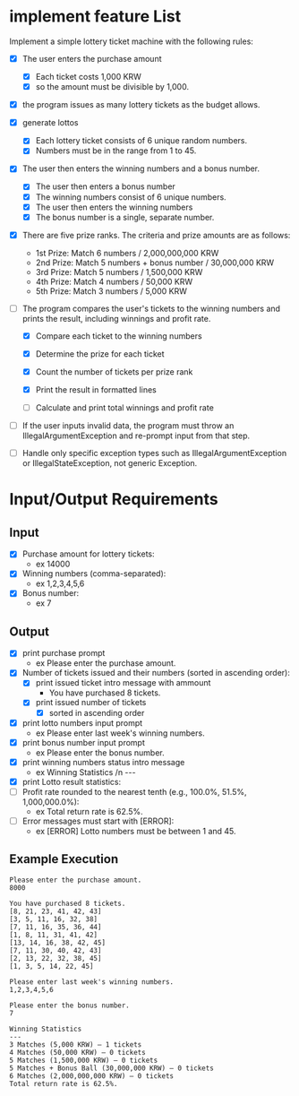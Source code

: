 # implement feature List

Implement a simple lottery ticket machine with the following rules:

- [x] The user enters the purchase amount
  - [x] Each ticket costs 1,000 KRW
  - [x] so the amount must be divisible by 1,000.
- [x] the program issues as many lottery tickets as the budget allows.
- [x] generate lottos
  - [x] Each lottery ticket consists of 6 unique random numbers.
  - [x] Numbers must be in the range from 1 to 45.
  
- [x] The user then enters the winning numbers and a bonus number.
  - [x] The user then enters a bonus number
  - [x] The winning numbers consist of 6 unique numbers.
  - [x] The user then enters the winning numbers
  - [x] The bonus number is a single, separate number.

- [x] There are five prize ranks. The criteria and prize amounts are as follows:
  - 1st Prize: Match 6 numbers / 2,000,000,000 KRW
  - 2nd Prize: Match 5 numbers + bonus number / 30,000,000 KRW
  - 3rd Prize: Match 5 numbers / 1,500,000 KRW
  - 4th Prize: Match 4 numbers / 50,000 KRW
  - 5th Prize: Match 3 numbers / 5,000 KRW
- [ ] The program compares the user's tickets to the winning numbers and prints the result, including winnings and profit rate.
  - [x] Compare each ticket to the winning numbers
  - [x] Determine the prize for each ticket
  - [x] Count the number of tickets per prize rank
  - [x] Print the result in formatted lines
  - [ ] Calculate and print total winnings and profit rate


- [ ] If the user inputs invalid data, the program must throw an IllegalArgumentException and re-prompt input from that step.
- [ ] Handle only specific exception types such as IllegalArgumentException or IllegalStateException, not generic Exception.


# Input/Output Requirements

## Input

- [x] Purchase amount for lottery tickets: 
  - ex 14000
- [x] Winning numbers (comma-separated): 
  - ex 1,2,3,4,5,6
- [x] Bonus number: 
  - ex 7

## Output
- [x] print purchase prompt 
  - ex Please enter the purchase amount.
- [x] Number of tickets issued and their numbers (sorted in ascending order):
  - [x] print issued ticket intro message with ammount
    - You have purchased 8 tickets.
  - [x] print issued number of tickets
    - [x] sorted in ascending order
- [x] print lotto numbers input prompt 
  - ex Please enter last week's winning numbers.
- [x] print bonus number input prompt
  - ex Please enter the bonus number.
- [x] print winning numbers status intro message
  - ex Winning Statistics /n ---
- [x] print Lotto result statistics:
- [ ] Profit rate rounded to the nearest tenth (e.g., 100.0%, 51.5%, 1,000,000.0%):
  - ex Total return rate is 62.5%.
- [ ] Error messages must start with [ERROR]:
  - ex [ERROR] Lotto numbers must be between 1 and 45.

## Example Execution
```text
Please enter the purchase amount.
8000

You have purchased 8 tickets.
[8, 21, 23, 41, 42, 43] 
[3, 5, 11, 16, 32, 38] 
[7, 11, 16, 35, 36, 44] 
[1, 8, 11, 31, 41, 42] 
[13, 14, 16, 38, 42, 45] 
[7, 11, 30, 40, 42, 43] 
[2, 13, 22, 32, 38, 45] 
[1, 3, 5, 14, 22, 45]

Please enter last week's winning numbers.
1,2,3,4,5,6

Please enter the bonus number.
7

Winning Statistics
---
3 Matches (5,000 KRW) – 1 tickets
4 Matches (50,000 KRW) – 0 tickets
5 Matches (1,500,000 KRW) – 0 tickets
5 Matches + Bonus Ball (30,000,000 KRW) – 0 tickets
6 Matches (2,000,000,000 KRW) – 0 tickets
Total return rate is 62.5%.
```
